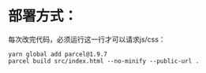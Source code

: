 # 部署方式：
每次改完代码，必须运行这一行才可以请求js/css：
```
yarn global add parcel@1.9.7
parcel build src/index.html --no-minify --public-url .
```
